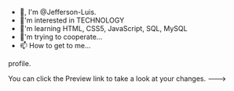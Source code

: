 - 👋, I'm @Jefferson-Luis.
- 👀'm interested in TECHNOLOGY
- 🌱'm learning HTML, CSS5, JavaScript, SQL, MySQL
- 💞️'m trying to cooperate...
- 📫 How to get to me...

<!--- Jefferson-Luis/Jefferson-Luis is a special repository of ✨ ✨ because your README.md (this file) appears on your GitHub ---> profile.
You can click the Preview link to take a look at your changes.
--->
